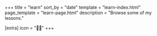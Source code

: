 +++
title = "learn"
sort_by = "date"
template = "learn-index.html"
page_template = "learn-page.html"
description = "Browse some of my lessons."

[extra]
icon = "👨‍🏫"
+++
